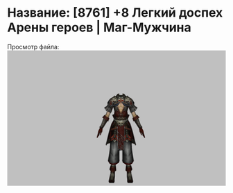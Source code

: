 # Название: [8761] +8 Легкий доспех Арены героев | Маг-Мужчина

Просмотр файла:
![p040031.png](p040031.png)